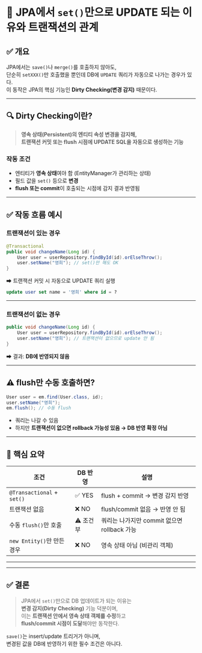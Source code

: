 # 📘 JPA에서 `set()`만으로 UPDATE 되는 이유와 트랜잭션의 관계

## ✅ 개요

JPA에서는 `save()`나 `merge()`를 호출하지 않아도,  
단순히 `setXXX()`만 호출했을 뿐인데 DB에 `UPDATE` 쿼리가 자동으로 나가는 경우가 있다.  
이 동작은 JPA의 핵심 기능인 **Dirty Checking(변경 감지)** 때문이다.

---

## 🔍 Dirty Checking이란?

> **영속 상태(Persistent)의 엔티티 속성 변경을 감지해,  
트랜잭션 커밋 또는 flush 시점에 UPDATE SQL을 자동으로 생성하는 기능**

### 작동 조건
- 엔티티가 **영속 상태**여야 함 (EntityManager가 관리하는 상태)
- 필드 값을 `set()` 등으로 **변경**
- **flush 또는 commit**이 호출되는 시점에 감지 결과 반영됨

---

## ✅ 작동 흐름 예시

### 트랜잭션이 있는 경우

~~~java
@Transactional
public void changeName(Long id) {
    User user = userRepository.findById(id).orElseThrow();
    user.setName("영희"); // set()만 해도 OK
}
~~~

➡ 트랜잭션 커밋 시 자동으로 UPDATE 쿼리 실행

~~~sql
update user set name = '영희' where id = ?
~~~

---

### 트랜잭션이 없는 경우

~~~java
public void changeName(Long id) {
    User user = userRepository.findById(id).orElseThrow();
    user.setName("영희"); // 트랜잭션이 없으므로 update 안 됨
}
~~~

➡ 결과: **DB에 반영되지 않음**

---

## ⚠️ flush만 수동 호출하면?

~~~java
User user = em.find(User.class, id);
user.setName("영희");
em.flush(); // 수동 flush
~~~

- 쿼리는 나갈 수 있음  
- 하지만 **트랜잭션이 없으면 rollback 가능성 있음 → DB 반영 확정 아님**

---

## 🧠 핵심 요약

| 조건                         | DB 반영   | 설명                                           |
|------------------------------|-----------|------------------------------------------------|
| `@Transactional` + `set()`   | ✅ YES     | flush + commit → 변경 감지 반영                |
| 트랜잭션 없음                | ❌ NO      | flush/commit 없음 → 반영 안 됨                 |
| 수동 `flush()`만 호출        | ⚠️ 조건부 | 쿼리는 나가지만 commit 없으면 rollback 가능    |
| `new Entity()`만 만든 경우   | ❌ NO      | 영속 상태 아님 (비관리 객체)                   |

---


---

## ✅ 결론

> JPA에서 `set()`만으로 DB 업데이트가 되는 이유는  
> **변경 감지(Dirty Checking)** 기능 덕분이며,  
> 이는 **트랜잭션 안에서 영속 상태 객체를 수정**하고  
> **flush/commit 시점이 도달**해야만 동작한다.

`save()`는 insert/update 트리거가 아니며,  
변경된 값을 DB에 반영하기 위한 필수 조건은 아니다.
